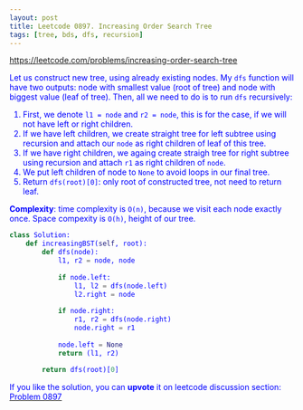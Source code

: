 ```yaml
---
layout: post
title: Leetcode 0897. Increasing Order Search Tree
tags: [tree, bds, dfs, recursion]
---
```


<a href="https://leetcode.com/problems/increasing-order-search-tree"> <font color = blue>https://leetcode.com/problems/increasing-order-search-tree

Let us construct new tree, using already existing nodes. My `dfs` function will have two outputs: node with smallest value (root of tree) and node with biggest value (leaf of tree). Then, all we need to do is to run `dfs` recursively:

1. First, we denote `l1 = node` and `r2 = node`, this is for the case, if we will not have left or right children.
2. If we have left children, we create straight tree for left subtree using recursion and attach our `node` as right children of leaf of this tree.
3. If we have right children, we againg create straigh tree for right subtree using recursion and attach `r1` as right children of `node`.
4. We put left children of node to `None` to avoid loops in our final tree.
5. Return `dfs(root)[0]`: only root of constructed tree, not need to return leaf.

**Complexity**: time complexity is `O(n)`, because we visit each node exactly once. Space compexity is `O(h)`, height of our tree.

```python
class Solution:
    def increasingBST(self, root):
        def dfs(node):
            l1, r2 = node, node
            
            if node.left: 
                l1, l2 = dfs(node.left)
                l2.right = node
                
            if node.right:
                r1, r2 = dfs(node.right)
                node.right = r1
            
            node.left = None
            return (l1, r2)
        
        return dfs(root)[0]
```

If you like the solution, you can **upvote** it on leetcode discussion section:<a href="https://leetcode.com/problems/increasing-order-search-tree/discuss/958059/python-inorder-dfs-explained"> <font color = blue>Problem 0897
